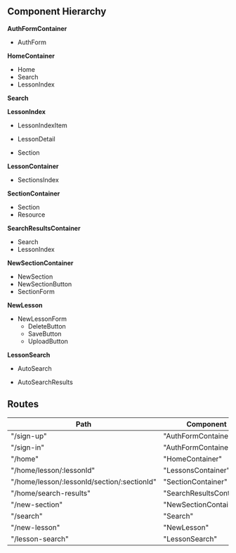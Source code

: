 ## Component Hierarchy

**AuthFormContainer**
 - AuthForm

**HomeContainer**
 - Home
 - Search
 - LessonIndex

**Search**

 **LessonIndex**
 - LessonIndexItem
 + LessonDetail
 * Section

 **LessonContainer**
 - SectionsIndex

**SectionContainer**
 - Section
 - Resource

**SearchResultsContainer**
 - Search
 - LessonIndex

**NewSectionContainer**
 - NewSection
  - NewSectionButton
  - SectionForm

**NewLesson**
 - NewLessonForm
   - DeleteButton
   - SaveButton
   - UploadButton

**LessonSearch**
 + AutoSearch
 * AutoSearchResults


## Routes

|Path   | Component   |
|-------|-------------|
| "/sign-up" | "AuthFormContainer" |
| "/sign-in" | "AuthFormContainer" |
| "/home" | "HomeContainer" |
| "/home/lesson/:lessonId" | "LessonsContainer" |
| "/home/lesson/:lessonId/section/:sectionId" | "SectionContainer" |
| "/home/search-results" | "SearchResultsContainer"
| "/new-section" | "NewSectionContainer" |
| "/search" | "Search" |
| "/new-lesson" | "NewLesson" |
| "/lesson-search" | "LessonSearch" |
